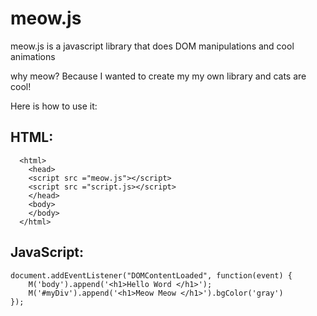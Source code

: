 # meow.js
meow.js is a javascript library that does DOM manipulations and cool animations 

why meow? Because I wanted to create my my own library and cats are cool!

Here is how to use it: 

HTML:
----------------------------
      <html>
        <head>
        <script src ="meow.js"></script>
        <script src ="script.js></script>
        </head>
        <body>
        </body>
      </html>
      
JavaScript:
----------------------------
    document.addEventListener("DOMContentLoaded", function(event) { 
        M('body').append('<h1>Hello Word </h1>');
        M('#myDiv').append('<h1>Meow Meow </h1>').bgColor('gray')
    });
